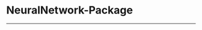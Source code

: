 # NeuralNetwork-Package

--------------------------------------------------------------------------------------------------------------------------
